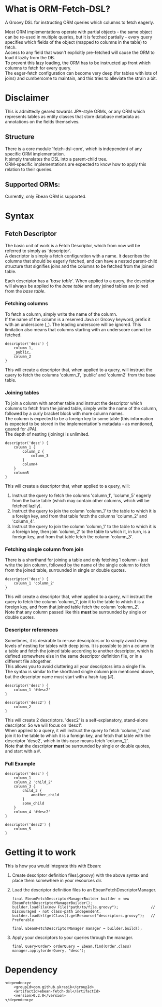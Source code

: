 What is ORM-Fetch-DSL?
===
A Groovy DSL for instructing ORM queries which columns to fetch eagerly.  
  
Most ORM implementations operate with partial objects - the same object can be re-used in multiple queries, but it
is fetched partially - every query specifies which fields of the object (mapped to columns in the table) to fetch.  
Access to any field that wasn't explicitly pre-fetched will cause the ORM to load it lazily from the DB.  
To prevent this lazy loading, the ORM has to be instructed up front which columns to fetch for every query.  
The eager-fetch configuration can become very deep (for tables with lots of joins) and cumbersome to maintain,
and this tries to alleviate the strain a bit.  
  
Disclaimer
===
This is admittedly geared towards JPA-style ORMs, or any ORM which represents tables as entity classes that store
database metadata as annotations on the fields themselves.  

Structure
---
There is a core module 'fetch-dsl-core', which is independent of any specific ORM implementation.  
It simply translates the DSL into a parent-child tree.  
ORM-specific implementations are expected to know how to apply this relation to their queries.  
  
## Supported ORMs:
Currently, only Ebean ORM is supported.
  
Syntax
===

## Fetch Descriptor
The basic unit of work is a Fetch Descriptor, which from now will be referred to simply as 'descriptor'.  
A descriptor is simply a fetch configuration with a name. It describes the columns that should be eagerly fetched,
and can have a nested parent-child structure that signifies joins and the columns to be fetched from the joined table.  
  
Each descriptor has a *'base table'*. When applied to a query, the descriptor will always be applied to the *base table*
and any joined tables are joined from the *base table*.

### Fetching columns
To fetch a column, simply write the name of the column.  
If the name of the column is a reserved Java or Groovy keyword, prefix it with an underscore (\_). The leading underscore will be ignored.
This limitation also means that columns starting with an underscore cannot be fetched.
  
```
descriptor('desc') {
    column_1,
    _public,
    column_2
}
```
This will create a descriptor that, when applied to a query, will instruct the query to fetch the columns 'column_1',
'public' and 'column2' from the base table.

### Joining tables
To join a column with another table and instruct the descriptor which columns to fetch from the joined table, simply
write the name of the column, followed by a curly bracket block with more column names.  
The column is expected to be a foreign key to some table (this information is expected to be stored in the implementation's
metadata - as mentioned, geared for JPA).  
The depth of nesting (joining) is unlimited.  

```
descriptor('desc') {
    column_1 {
        column_2 {
            column_3
        }
        column4
    }
    column5
}
```
This will create a descriptor that, when applied to a query, will:
  1. Instruct the query to fetch the columns 'column_1', 'column_5' eagerly from the base table (which may 
     contain other columns, which will be fetched lazily).
  2. Instruct the query to join the column 'column_1' to the table to which it is a foreign key, and from that
     table fetch the columns 'column_2' and 'column_4'.
  3. Instruct the query to join the column 'column_1' to the table to which it is a foreign key, then join 'column_2'
     to the table to which it, in turn, is a foreign key, and from that table fetch the column 'column_3'.

### Fetching single column from join
There is a shorthand for joining a table and only fetching 1 column - just write the join column, followed by the name
of the single column to fetch from the joined table, surrounded in single or double quotes.

```
descriptor('desc') {
    column_1 'column_2'
}
```
This will create a descriptor that, when applied to a query, will instruct the query to fetch the column 'column_1',
join it to the table to which it is a foreign key, and from that joined table fetch the column 'column_2'.  
Note that any column passed like this **must** be surrounded by single or double quotes.

### Descriptor references
Sometimes, it is desirable to re-use descriptors or to simply avoid deep levels of nesting for tables with deep joins.
It is possible to join a column to a table and fetch the joined table according to another descriptor, which is defined
somewhere else in the same descriptor definition file, or in a different file altogether.  
This allows you to avoid cluttering all your descriptors into a single file.  
The syntax is similar to the shorthand single column join mentioned above, but the descriptor name must start with a hash-tag (\#).  

```
descriptor('desc') {
    column_1 '#desc2'
}

descriptor('desc2') {
    column_2
}
```
This will create 2 descriptors. 'desc2' is a self-explanatory, stand-alone descriptor. So we will focus on 'desc1':  
When applied to a query, it will instruct the query to fetch 'column_1' and join it to the table to which it is a 
foreign key, and fetch that table with the descriptor 'desc2', which in this case means fetch 'column_2'.  
Note that the descriptor **must** be surrounded by single or double quotes, and start with a \#.

### Full Example

```
descriptor('desc') {
    column_1
    column_2 'child_2'
    column_3 {
        child_3 {
            another_child
        }
        some_child
    }
    column_4 '#desc2'
}

descriptor('desc2') {
    column_5
}
``` 
                    
Getting it to work
===
This is how you would integrate this with Ebean:  
 1. Create descriptor definition files(.groovy) with the above syntax and place them somewhere in your resources dir.  
 2. Load the descriptor definition files to an EbeanFetchDescriptorManager.  
   
    ```
    final EbeanFetchDescriptorManagerBuilder builder = new EbeanFetchDescriptorManagerBuilder();
    builder.loadFile(new File("path/to/file.groovy");               // Discouraged - not class-path independent.
    builder.loadUrl(getClass().getResource("descriptors.groovy");   // Preferable
    
    final EbeanFetchDescriptorManager manager = builder.build();
    ```
 3. Apply your descriptors to your queries through the manager.  
   
    ```
    final Query<Order> orderQuery = Ebean.find(Order.class)
    manager.apply(orderQuery, "desc");
    ```
    
# Dependency

```
<dependency>
    <groupId>com.github.ykrasik</groupId>
    <artifactId>ebean-fetch-dsl</artifactId>
    <version>0.2.0</version>
</dependency>
```